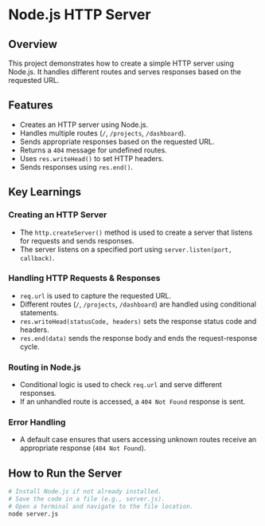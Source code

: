 # Node.js HTTP Server

## Overview
This project demonstrates how to create a simple HTTP server using Node.js. It handles different routes and serves responses based on the requested URL.

## Features
- Creates an HTTP server using Node.js.
- Handles multiple routes (`/`, `/projects`, `/dashboard`).
- Sends appropriate responses based on the requested URL.
- Returns a `404` message for undefined routes.
- Uses `res.writeHead()` to set HTTP headers.
- Sends responses using `res.end()`.

## Key Learnings

### Creating an HTTP Server
- The `http.createServer()` method is used to create a server that listens for requests and sends responses.
- The server listens on a specified port using `server.listen(port, callback)`.

### Handling HTTP Requests & Responses
- `req.url` is used to capture the requested URL.
- Different routes (`/`, `/projects`, `/dashboard`) are handled using conditional statements.
- `res.writeHead(statusCode, headers)` sets the response status code and headers.
- `res.end(data)` sends the response body and ends the request-response cycle.

### Routing in Node.js
- Conditional logic is used to check `req.url` and serve different responses.
- If an unhandled route is accessed, a `404 Not Found` response is sent.

### Error Handling
- A default case ensures that users accessing unknown routes receive an appropriate response (`404 Not Found`).

## How to Run the Server

```sh
# Install Node.js if not already installed.
# Save the code in a file (e.g., server.js).
# Open a terminal and navigate to the file location.
node server.js
